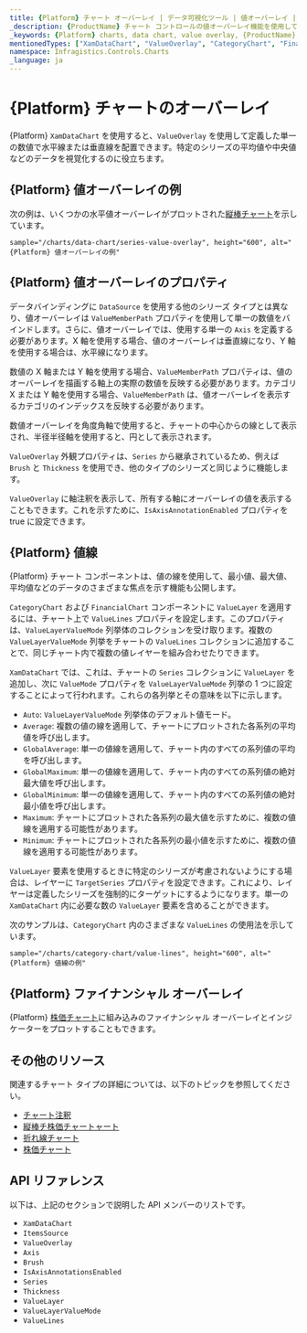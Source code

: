 ```yaml
---
title: {Platform} チャート オーバーレイ | データ可視化ツール | 値オーバーレイ | インフラジスティックス
_description: {ProductName} チャート コントロールの値オーバーレイ機能を使用して、単一の数値に水平線または垂直線を配置します。{ProductName} グラフ タイプについて説明します。
_keywords: {Platform} charts, data chart, value overlay, {ProductName}, Infragistics, {Platform} チャート, データ チャート, 値オーバーレイ, インフラジスティックス
mentionedTypes: ["XamDataChart", "ValueOverlay", "CategoryChart", "FinancialChart"]
namespace: Infragistics.Controls.Charts
_language: ja
---
```


# {Platform} チャートのオーバーレイ

{Platform} `XamDataChart` を使用すると、`ValueOverlay` を使用して定義した単一の数値で水平線または垂直線を配置できます。特定のシリーズの平均値や中央値などのデータを視覚化するのに役立ちます。

## {Platform} 値オーバーレイの例

次の例は、いくつかの水平値オーバーレイがプロットされた[縦棒チャート](../types/column-chart.md)を示しています。

`sample="/charts/data-chart/series-value-overlay", height="600", alt="{Platform} 値オーバーレイの例"`


<div class="divider--half"></div>

## {Platform} 値オーバーレイのプロパティ

データバインディングに `DataSource` を使用する他のシリーズ タイプとは異なり、値オーバーレイは `ValueMemberPath` プロパティを使用して単一の数値をバインドします。さらに、値オーバーレイでは、使用する単一の `Axis` を定義する必要があります。X 軸を使用する場合、値のオーバーレイは垂直線になり、Y 軸を使用する場合は、水平線になります。

数値の X 軸または Y 軸を使用する場合、`ValueMemberPath` プロパティは、値のオーバーレイを描画する軸上の実際の数値を反映する必要があります。カテゴリ X または Y 軸を使用する場合、`ValueMemberPath` は、値オーバーレイを表示するカテゴリのインデックスを反映する必要があります。

数値オーバーレイを角度角軸で使用すると、チャートの中心からの線として表示され、半径半径軸を使用すると、円として表示されます。

`ValueOverlay` 外観プロパティは、`Series` から継承されているため、例えば `Brush` と `Thickness` を使用でき、他のタイプのシリーズと同じように機能します。

`ValueOverlay` に軸注釈を表示して、所有する軸にオーバーレイの値を表示することもできます。これを示すために、`IsAxisAnnotationEnabled` プロパティを true に設定できます。

## {Platform} 値線

{Platform} チャート コンポーネントは、値の線を使用して、最小値、最大値、平均値などのデータのさまざまな焦点を示す機能も公開します。

`CategoryChart` および `FinancialChart` コンポーネントに `ValueLayer` を適用するには、チャート上で `ValueLines` プロパティを設定します。このプロパティは、`ValueLayerValueMode` 列挙体のコレクションを受け取ります。複数の `ValueLayerValueMode` 列挙をチャートの `ValueLines` コレクションに追加することで、同じチャート内で複数の値レイヤーを組み合わせたりできます。

`XamDataChart` では、これは、チャートの `Series` コレクションに `ValueLayer` を追加し、次に `ValueMode` プロパティを `ValueLayerValueMode` 列挙の 1 つに設定することによって行われます。これらの各列挙とその意味を以下に示します。

- `Auto`: `ValueLayerValueMode` 列挙体のデフォルト値モード。
- `Average`: 複数の値の線を適用して、チャートにプロットされた各系列の平均値を呼び出します。
- `GlobalAverage`: 単一の値線を適用して、チャート内のすべての系列値の平均を呼び出します。
- `GlobalMaximum`: 単一の値線を適用して、チャート内のすべての系列値の絶対最大値を呼び出します。
- `GlobalMinimum`: 単一の値線を適用して、チャート内のすべての系列値の絶対最小値を呼び出します。
- `Maximum`: チャートにプロットされた各系列の最大値を示すために、複数の値線を適用する可能性があります。
- `Minimum`: チャートにプロットされた各系列の最小値を示すために、複数の値線を適用する可能性があります。

`ValueLayer` 要素を使用するときに特定のシリーズが考慮されないようにする場合は、レイヤーに `TargetSeries` プロパティを設定できます。これにより、レイヤーは定義したシリーズを強制的にターゲットにするようになります。単一の `XamDataChart` 内に必要な数の `ValueLayer` 要素を含めることができます。

次のサンプルは、`CategoryChart` 内のさまざまな `ValueLines` の使用法を示しています。

`sample="/charts/category-chart/value-lines", height="600", alt="{Platform} 値線の例"`

<div class="divider--half"></div>

## {Platform} ファイナンシャル オーバーレイ

{Platform} [株価チャート](../types/stock-chart.md)に組み込みのファイナンシャル オーバーレイとインジケーターをプロットすることもできます。

## その他のリソース

関連するチャート タイプの詳細については、以下のトピックを参照してください。

- [チャート注釈](chart-annotations.md)
- [縦棒チ株価チャートャート](../types/area-chart.md)
- [折れ線チャート](../types/line-chart.md)
- [株価チャート](../types/stock-chart.md)

## API リファレンス

以下は、上記のセクションで説明した API メンバーのリストです。

- `XamDataChart`
- `ItemsSource`
- `ValueOverlay`
- `Axis`
- `Brush`
- `IsAxisAnnotationsEnabled`
- `Series`
- `Thickness`
- `ValueLayer`
- `ValueLayerValueMode`
- `ValueLines`
